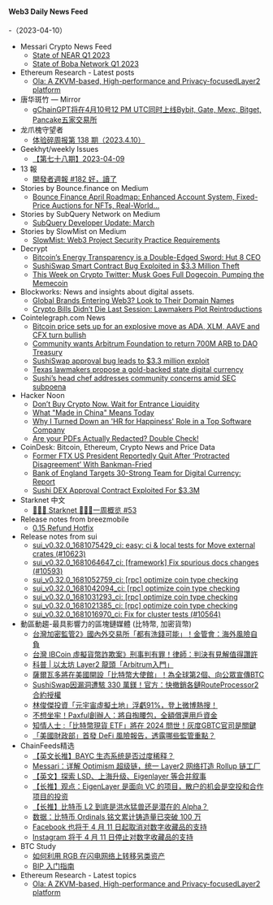 #### Web3 Daily News Feed
-（2023-04-10）

- Messari Crypto News Feed
  - [State of NEAR Q1 2023](https://messari.io/article/state-of-near-q1-2023)
  - [State of Boba Network Q1 2023](https://messari.io/article/state-of-boba-network-q1-2023)
- Ethereum Research - Latest posts
  - [Ola: A ZKVM-based, High-performance and Privacy-focusedLayer2 platform](https://ethresear.ch/t/ola-a-zkvm-based-high-performance-and-privacy-focusedlayer2-platform/15248/1)
- 唐华斑竹 — Mirror
  - [gChainGPT将在4月10号12 PM UTC同时上线Bybit, Gate, Mexc, Bitget, Pancake五家交易所](https://mirror.xyz/0x731644a15A2C445825F7Bd6002870c49B83bc859/f7X9hoGtweEZ6QYQtObmiylxOCGkZjqUPumUn8vnj00)
- 龙爪槐守望者
  - [体验碎周报第 138 期（2023.4.10）](https://www.ftium4.com/ux-weekly-138.html)
- Geekhyt/weekly Issues
  - [【第七十八期】2023-04-09](https://github.com/Geekhyt/weekly/issues/82)
- 13 報
  - [開發者週報 #182 好，讀了](https://www.ethanhuang13.com/p/182)
- Stories by Bounce.finance on Medium
  - [Bounce Finance April Roadmap: Enhanced Account System, Fixed-Price Auctions for NFTs, Real-World…](https://bouncefinance.medium.com/bounce-finance-april-roadmap-enhanced-account-system-fixed-price-auctions-for-nfts-real-world-8fc130b9152f?source=rss-74b4e5aa79f6------2)
- Stories by SubQuery Network on Medium
  - [SubQuery Developer Update: March](https://subquery.medium.com/subquery-developer-update-march-bc64ec8e61be?source=rss-363112002081------2)
- Stories by SlowMist on Medium
  - [SlowMist: Web3 Project Security Practice Requirements](https://slowmist.medium.com/slowmist-web3-project-security-practice-requirements-2f1b38f48804?source=rss-4ceeedda40e8------2)
- Decrypt
  - [Bitcoin’s Energy Transparency is a Double-Edged Sword: Hut 8 CEO](https://decrypt.co/125805/bitcoin-energy-use-transparency-feature-not-bug)
  - [SushiSwap Smart Contract Bug Exploited in $3.3 Million Theft](https://decrypt.co/125799/sushiswap-smart-contract-bug-exploited-in-3-3-million-theft)
  - [This Week on Crypto Twitter: Musk Goes Full Dogecoin, Pumping the Memecoin](https://decrypt.co/125783/this-week-on-crypto-twitter-elon-musk-logo-change-doge-dogecoin)
- Blockworks: News and insights about digital assets.
  - [Global Brands Entering Web3? Look to Their Domain Names](https://blockworks.co/news/brands-entering-web3-domain-names)
  - [Crypto Bills Didn’t Die Last Session: Lawmakers Plot Reintroductions](https://blockworks.co/news/crypto-bills-didnt-die-last-session)
- Cointelegraph.com News
  - [Bitcoin price sets up for an explosive move as ADA, XLM, AAVE and CFX turn bullish](https://cointelegraph.com/news/bitcoin-price-sets-up-for-an-explosive-move-as-ada-xlm-aave-and-cfx-turn-bullish)
  - [Community wants Arbitrum Foundation to return 700M ARB to DAO Treasury](https://cointelegraph.com/news/community-wants-arbitrum-foundation-to-return-700m-arb-to-dao-treasury)
  - [SushiSwap approval bug leads to $3.3 million exploit](https://cointelegraph.com/news/sushiswap-approval-bug-leads-to-3-3-million-exploit)
  - [Texas lawmakers propose a gold-backed state digital currency](https://cointelegraph.com/news/texas-lawmakers-propose-a-gold-backed-state-digital-currency)
  - [Sushi’s head chef addresses community concerns amid SEC subpoena](https://cointelegraph.com/news/sushi-s-head-chef-addresses-community-concerns-amid-sec-subpoena)
- Hacker Noon
  - [Don’t Buy Crypto Now. Wait for Entrance Liquidity](https://hackernoon.com/dont-buy-crypto-now-wait-for-entrance-liquidity?source=rss)
  - [What "Made in China" Means Today](https://hackernoon.com/what-made-in-china-means-today?source=rss)
  - [Why I Turned Down an 'HR for Happiness' Role in a Top Software Company](https://hackernoon.com/why-i-turned-down-an-hr-for-happiness-role-in-a-top-software-company?source=rss)
  - [Are your PDFs Actually Redacted? Double Check!](https://hackernoon.com/are-your-pdfs-actually-redacted-double-check?source=rss)
- CoinDesk: Bitcoin, Ethereum, Crypto News and Price Data
  - [Former FTX US President Reportedly Quit After ‘Protracted Disagreement’ With Bankman-Fried](https://www.coindesk.com/business/2023/04/09/former-ftx-us-president-reportedly-quit-after-protracted-disagreement-with-bankman-fried/?utm_medium=referral&utm_source=rss&utm_campaign=headlines)
  - [Bank of England Targets 30-Strong Team for Digital Currency: Report](https://www.coindesk.com/policy/2023/04/09/bank-of-england-targets-30-strong-team-for-digital-currency-report/?utm_medium=referral&utm_source=rss&utm_campaign=headlines)
  - [Sushi DEX Approval Contract Exploited For $3.3M](https://www.coindesk.com/tech/2023/04/09/sushi-dex-approval-contract-exploited-for-33m/?utm_medium=referral&utm_source=rss&utm_campaign=headlines)
- Starknet 中文
  - [👩🏽‍🚀 Starknet 👨🏽‍🚀一周概览 #53](https://starknetzh.substack.com/p/starknet-53-73b)
- Release notes from breezmobile
  - [0.15 Refund Hotfix](https://github.com/breez/breezmobile/releases/tag/0.15.refund_hotfix)
- Release notes from sui
  - [sui_v0.32.0_1681075429_ci: easy: ci & local tests for Move external crates (#10623)](https://github.com/MystenLabs/sui/releases/tag/sui_v0.32.0_1681075429_ci)
  - [sui_v0.32.0_1681064647_ci: [framework] Fix spurious docs changes (#10593)](https://github.com/MystenLabs/sui/releases/tag/sui_v0.32.0_1681064647_ci)
  - [sui_v0.32.0_1681052759_ci: [rpc] optimize coin type checking](https://github.com/MystenLabs/sui/releases/tag/sui_v0.32.0_1681052759_ci)
  - [sui_v0.32.0_1681042094_ci: [rpc] optimize coin type checking](https://github.com/MystenLabs/sui/releases/tag/sui_v0.32.0_1681042094_ci)
  - [sui_v0.32.0_1681031293_ci: [rpc] optimize coin type checking](https://github.com/MystenLabs/sui/releases/tag/sui_v0.32.0_1681031293_ci)
  - [sui_v0.32.0_1681021385_ci: [rpc] optimize coin type checking](https://github.com/MystenLabs/sui/releases/tag/sui_v0.32.0_1681021385_ci)
  - [sui_v0.32.0_1681016970_ci: Fix for cluster tests (#10564)](https://github.com/MystenLabs/sui/releases/tag/sui_v0.32.0_1681016970_ci)
- 動區動趨-最具影響力的區塊鏈媒體 (比特幣, 加密貨幣)
  - [台灣加密監管2》國內外交易所「都有洗錢可能」！金管會：海外風險自負](https://www.blocktempo.com/financial-management-commission-overseas-investment-is-at-your-own-risk/)
  - [台灣 IBCoin 虛擬貨幣詐欺案》刑事判有罪！律師：判決有見解值得讚許](https://www.blocktempo.com/ibcoin-lawsuit-comes-to-an-end/)
  - [科普 | 以太坊 Layer2 龍頭「Arbitrum入門」](https://www.blocktempo.com/king-of-ethereum-l2-arbitrum-intro/)
  - [薩爾瓦多將在美國開設「比特幣大使館」！為全球第2個、向公眾宣傳BTC](https://www.blocktempo.com/el-salvador-to-open-a-second-bitcoin-embassy/)
  - [SushiSwap因漏洞遭駭 330 萬鎂！官方：快撤銷各鏈RouteProcessor2合約授權](https://www.blocktempo.com/sushiswap-routerprocessor2-contract-under-attack/)
  - [林俊傑投資「元宇宙虛擬土地」浮虧91%，登上微博熱搜！](https://www.blocktempo.com/jj-lin-lost-money-by-buying-decentraland/)
  - [不想坐牢！Paxful創辦人：將自掏腰包，全額償還用戶資金](https://www.blocktempo.com/ray-youssef-will-use-his-personal-funds-to-reimburse-users/)
  - [知情人士 :「比特幣現貨 ETF」將在 2024 問世！灰度GBTC官司是關鍵](https://www.blocktempo.com/a-spot-btc-etf-may-comes-in-2024/)
  - [「美國財政部」首發 DeFi 風險報告，透露哪些監管重點？](https://www.blocktempo.com/us-treasury-releases-2023-defi-illicit-finance-risk-assessment-aml-cft/)
- ChainFeeds精选
  - [【英文长推】BAYC 生态系统是否过度稀释？](https://twitter.com/waleswoosh/status/1644655232926773250)
  - [Messari：详解 Optimism 超级链，统一 Layer2 网络打造 Rollup 链工厂](https://www.odaily.news/post/5186265)
  - [【英文】探索 LSD、上海升级、Eigenlayer 等合并叙事](https://medium.com/web3-insights/the-ultimate-narrative-of-multi-dip-staking-ef98954b8b79)
  - [【长推】观点：EigenLayer 是面向 VC 的项目，散户的机会是空投和合作项目的投资](https://twitter.com/0xning0x/status/1644534202317303809)
  - [【长推】比特币 L2 到底是洪水猛兽还是潜在的 Alpha？](https://twitter.com/y_cryptoanalyst/status/1644691339840458753)
  - [数据：比特币 Ordinals 铭文累计铸造量已突破 100 万](https://dune.com/dgtl_assets/bitcoin-ordinals-analysis)
  - [Facebook 也将于 4 月 11 日起取消对数字收藏品的支持](https://www.facebook.com/help/6426456290706163)
  - [Instagram 将于 4 月 11 日停止对数字收藏品的支持](https://help.instagram.com/1824155514623095)
- BTC Study
  - [如何利用 RGB 在闪电网络上转移另类资产](https://www.btcstudy.org/2023/04/09/how-rgb-enables-altcoins-on-bitcoin/)
  - [BIP 入门指南](https://www.btcstudy.org/2023/04/09/a-short-zine-on-bips/)
- Ethereum Research - Latest topics
  - [Ola: A ZKVM-based, High-performance and Privacy-focusedLayer2 platform](https://ethresear.ch/t/ola-a-zkvm-based-high-performance-and-privacy-focusedlayer2-platform/15248)
